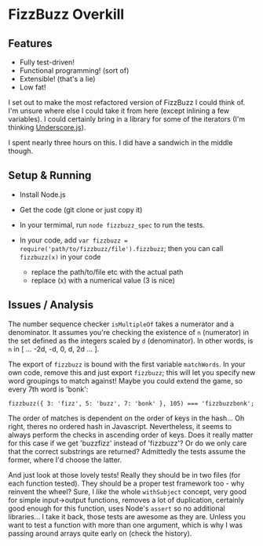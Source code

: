 # FizzBuzz Overkill

## Features

- Fully test-driven!
- Functional programming! (sort of)
- Extensible! (that's a lie)
- Low fat!

I set out to make the most refactored version of FizzBuzz I could think of. I'm unsure where else I could take it from here (except inlining a few variables). I could certainly bring in a library for some of the iterators (I'm thinking [Underscore.js](underscorejs.org)).

I spent nearly three hours on this. I did have a sandwich in the middle though.

## Setup & Running

- Install Node.js
- Get the code (git clone or just copy it)

- In your termimal, run `node fizzbuzz_spec` to run the tests.
- In your code, add `var fizzbuzz = require('path/to/fizzbuzz/file').fizzbuzz`; then you can call `fizzbuzz(x)` in your code
    - replace the path/to/file etc with the actual path
    - replace (x) with a numerical value (3 is nice)

## Issues / Analysis

The number sequence checker `isMultipleOf` takes a numerator and a denominator. It assumes you're checking the existence of `n` (numerator) in the set defined as the integers scaled by `d` (denominator). In other words, is `n` in [ ... -2d, -d, 0, d, 2d ... ].

The export of `fizzbuzz` is bound with the first variable `matchWords`. In your own code, remove this and just export `fizzbuzz`; this will let you specify new word groupings to match against! Maybe you could extend the game, so every 7th word is 'bonk':

    fizzbuzz({ 3: 'fizz', 5: 'buzz', 7: 'bonk' }, 105) === 'fizzbuzzbonk';

The order of matches is dependent on the order of keys in the hash... Oh right, theres no ordered hash in Javascript. Nevertheless, it seems to always perform the checks in ascending order of keys. Does it really matter for this case if we get 'buzzfizz' instead of 'fizzbuzz'? Or do we only care that the correct substrings are returned? Admittedly the tests assume the former, where I'd choose the latter.

And just look at those lovely tests! Really they should be in two files (for each function tested). They should be a proper test framework too - why reinvent the wheel? Sure, I *like* the whole `withSubject` concept, very good for simple input->output functions, removes a lot of duplication,
certainly good enough for this function, uses Node's `assert` so no additional libraries... I take it back, those tests are awesome as they are. Unless you want to test a function with more than one argument, which is why I was passing around arrays quite early on (check the history).
